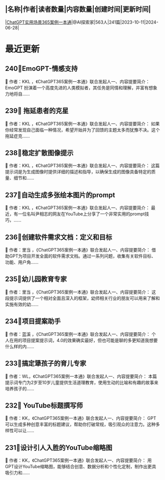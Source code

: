|名称|作者|读者数量|内容数量|创建时间|更新时间|
---
|[ChatGPT实用场景365案例一本通](https://xiaobot.net/p/ChatGPT365?refer=0b133df9-27dc-423b-8101-639049001c13)|@AI探索家|563人|241篇|2023-10-11|2024-06-28|

# 最近更新
## 240📌EmoGPT-情感支持
📝 作者：KKL ，《ChatGPT365案例一本通》联合发起人一、内容提要简介：
EmoGPT 扮演着一个高度先进的人类模拟者，其任务是同情和理解，并富有想象力地将自......
## 239📌 拖延患者的克星
📝 作者：KKL ，《ChatGPT365案例一本通》联合发起人一、内容提要简介：
如果你经常发现自己面临一种情况，希望开始并为了回馈的主题太多而犹豫不决。这个拖延症克......
## 238📌稳定扩散图像提示
📝 作者：KKL ，《ChatGPT365案例一本通》联合发起人一、内容提要简介：
这篇提示词是为生成图像时提供详细的描述和指导，以确保生成的图像具备特定的质量、细节和......
## 237📌自动生成多张绘本图片的prompt
📝 作者：KKL ，《ChatGPT365案例一本通》联合发起人一、内容提要简介：
最近，有一位名叫尹相志的网友在YouTube上分享了一个非常实用的prompt技巧，......
## 236📌创建软件需求文档：定义和目标
📝 作者：里当 ，《ChatGPT365案例一本通》联合发起人一、内容提要简介：
借助GPT为项目开发全面的软件需求文档。通过一系列问题，收集有关软件目标、功能、用户角......
## 235📌幼儿园教育专家
📝 作者：里当 ，《ChatGPT365案例一本通》联合发起人一、内容提要简介：
这段提示词提供了一个相对全面且深入的框架，幼师相关行业的朋友可以用来了解和实施有效的幼......
## 234📌项目提案助手
📝 作者：蓝溪 ，《ChatGPT365案例一本通》联合发起人一、内容提要简介：
个人在用的项目提案提示词，4.0的效果确实最好，但也可能是聊的多更知道我想要什么样的内......
## 233📌搞定犟孩子的育儿专家
📝 作者：WL，《ChatGPT365案例一本通》联合发起人一、内容提要简介：
本篇提示词专门为2岁至10岁儿童提供生活道理教育，使用生动的比喻和有趣的故事来培养孩子的......
## 232📌 YouTube标题撰写师
📝 作者：KK，《ChatGPT365案例一本通》联合发起人一、内容提要简介：
GPT可以生成多种创意丰富的标题建议，帮助你打破常规，吸引观众的注意力。这种多样性可以让......
## 231📌设计引人入胜的YouTube缩略图
📝 作者：KK，《ChatGPT365案例一本通》联合发起人一、内容提要简介：
用GPT设计YouTube缩略图，能够结合创意、数据分析和个性化定制，制作出更具吸引力和......

